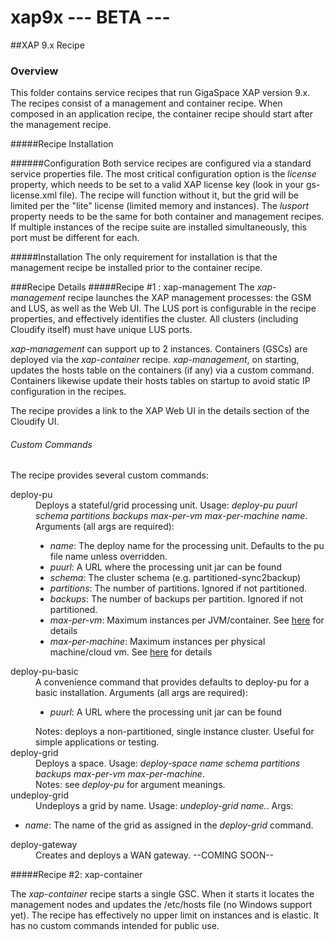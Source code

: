 xap9x  --- BETA ---
=================

##XAP 9.x Recipe

### Overview

This folder contains service recipes that run GigaSpace XAP version 9.x.  The recipes consist of a management and container recipe.  When composed in an application recipe, the container recipe should start after the management recipe.

#####Recipe Installation

######Configuration
Both service recipes are configured via a standard service properties file.   The most critical configuration option is the <i>license</i> property, which needs to be set to a valid XAP license key (look in your gs-license.xml file).   The recipe will function without it, but the grid will be limited per the "lite" license (limited memory and instances).  The <i>lusport</i> property needs to be the same for both container and management recipes.  If multiple instances of the recipe suite are installed simultaneously, this port must be different for each.

#####Installation
The only requirement for installation is that the management recipe be installed prior to the container recipe.  


###Recipe Details
#####Recipe #1 : xap-management
The <i>xap-management</i> recipe launches the XAP management processes: the GSM and LUS, as well as the Web UI.  The LUS port is configurable in the recipe properties, and effectively identifies the cluster.  All clusters (including Cloudify itself) must have unique LUS ports.  

<i>xap-management</i> can support up to 2 instances.  Containers (GSCs) are deployed via the <i>xap-container</i> recipe.  <i>xap-management</i>, on starting, updates the hosts table on the containers (if any) via a custom command.  Containers likewise update their hosts tables on startup to avoid static IP configuration in the recipes.

The recipe provides a link to the XAP Web UI in the details section of the Cloudify UI.

###### Custom Commands

The recipe provides several custom commands:

<dl>
<dt>deploy-pu</dt>
<dd> Deploys a stateful/grid processing unit.  Usage: <i>deploy-pu puurl schema partitions backups max-per-vm max-per-machine name</i>.  Arguments (all args are required):
<ul>
<li><i>name</i>: The deploy name for the processing unit.  Defaults to the pu file name unless overridden.</li>
<li><i>puurl</i>: A URL where the processing unit jar can be found</li>
<li><i>schema</i>: The cluster schema (e.g. partitioned-sync2backup)</li>
<li><i>partitions</i>: The number of partitions. Ignored if not partitioned.</li>
<li><i>backups</i>: The number of backups per partition. Ignored if not partitioned.</li>
<li><i>max-per-vm</i>: Maximum instances per JVM/container.  See <a href="http://wiki.gigaspaces.com/wiki/display/XAP96/Configuring+the+Processing+Unit+SLA">here</a> for details</li>
<li><i>max-per-machine</i>: Maximum instances per physical machine/cloud vm.   See <a href="http://wiki.gigaspaces.com/wiki/display/XAP96/Configuring+the+Processing+Unit+SLA">here</a> for details</li>
</dd>
<dt>deploy-pu-basic</dt>
<dd>A convenience command that provides defaults to deploy-pu for a basic installation. Arguments (all args are required):
<ul>
<li><i>puurl</i>: A URL where the processing unit jar can be found</li>
</ul>
Notes: deploys a non-partitioned, single instance cluster.  Useful for simple applications or testing.
</dd>
<dt>deploy-grid</dt>
<dd>Deploys a space.  Usage: <i>deploy-space name schema partitions backups max-per-vm max-per-machine</i>.
<dd>Notes: see <i>deploy-pu</i> for argument meanings.</dd>
<dt>undeploy-grid</dt>
<dd>Undeploys a grid by name.  Usage: <i>undeploy-grid name.</i>.  Args:</dd>
<ul>
<li><i>name</i>: The name of the grid as assigned in the <i>deploy-grid</i> command.</li>
</ul>
<dt>deploy-gateway</dt>
<dd>Creates and deploys a WAN gateway.   --COMING SOON--</dd>
</dl>

#####Recipe #2: xap-container

The <i>xap-container</i> recipe starts a single GSC.  When it starts it locates the management nodes and updates the /etc/hosts file (no Windows support yet).  The recipe has effectively no upper limit on instances and is elastic.  It has no custom commands intended for public use.